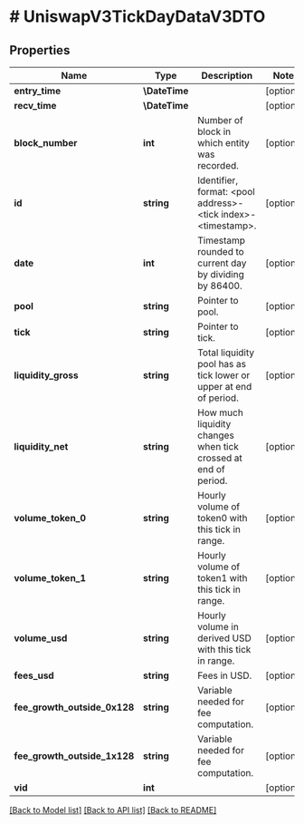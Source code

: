 # # UniswapV3TickDayDataV3DTO

## Properties

Name | Type | Description | Notes
------------ | ------------- | ------------- | -------------
**entry_time** | **\DateTime** |  | [optional]
**recv_time** | **\DateTime** |  | [optional]
**block_number** | **int** | Number of block in which entity was recorded. | [optional]
**id** | **string** | Identifier, format: &lt;pool address&gt;-&lt;tick index&gt;-&lt;timestamp&gt;. | [optional]
**date** | **int** | Timestamp rounded to current day by dividing by 86400. | [optional]
**pool** | **string** | Pointer to pool. | [optional]
**tick** | **string** | Pointer to tick. | [optional]
**liquidity_gross** | **string** | Total liquidity pool has as tick lower or upper at end of period. | [optional]
**liquidity_net** | **string** | How much liquidity changes when tick crossed at end of period. | [optional]
**volume_token_0** | **string** | Hourly volume of token0 with this tick in range. | [optional]
**volume_token_1** | **string** | Hourly volume of token1 with this tick in range. | [optional]
**volume_usd** | **string** | Hourly volume in derived USD with this tick in range. | [optional]
**fees_usd** | **string** | Fees in USD. | [optional]
**fee_growth_outside_0x128** | **string** | Variable needed for fee computation. | [optional]
**fee_growth_outside_1x128** | **string** | Variable needed for fee computation. | [optional]
**vid** | **int** |  | [optional]

[[Back to Model list]](../../README.md#models) [[Back to API list]](../../README.md#endpoints) [[Back to README]](../../README.md)
